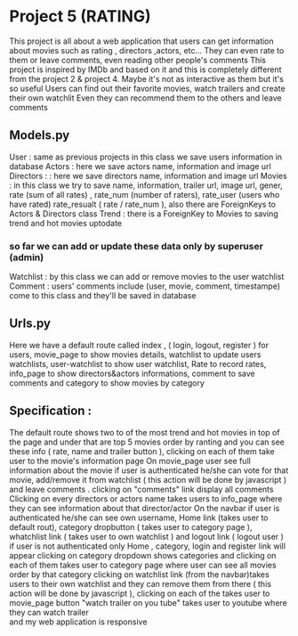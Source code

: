 # Project 5 (RATING)
This project is all about a web application that users can get information about movies such as rating , directors ,actors, etc… 
They can even rate to them or leave comments, even reading other people's comments 
This project is inspired by IMDb and based on it and this is completely different from the project 2 & project 4. Maybe it's not as interactive as them but it's so useful 
Users can find out their favorite movies, watch trailers and create their own watchlit
Even they can recommend them to the others and leave comments

## Models.py
User : same as previous projects in this class we save users information in database
Actors : here we save actors name, information and image url 
Directors : : here we save directors name, information and image url 
Movies : in this class we try to save name, information, trailer url, image url, gener, 
rate (sum of all rates) , rate_num (number of raters), rate_user (users who have rated)
rate_resualt ( rate / rate_num ), also there are ForeignKeys to Actors & Directors class
Trend : there is a ForeignKey to Movies to saving trend and hot movies uptodate
### so far we can add or update these data only by superuser (admin)
Watchlist : by this class we can add or remove movies to the user watchlist 
Comment : users' comments include (user, movie, comment, timestampe) come to this class and they'll be saved in database

## Urls.py 
Here we have a default route called index , ( login, logout, register ) for users, movie_page to show movies details, watchlist to update users watchlists, user-watchlist to show user watchlist, 
Rate to record rates, info_page to show directors&actors informations, comment to save comments and category to show movies by category

## Specification :
The default route shows two to of the most trend and hot movies in top of the page and under that are top 5 movies order by ranting and you can see these info ( rate, name and trailer button ), clicking on each of them take user to the movie's information page
On movie_page user see full information about the movie if user is authenticated he/she can vote for that movie, add/remove it from watchlist ( this action will be done by javascript ) and leave comments . clicking on "comments" link display all comments
Clicking on every directors or actors name takes users to info_page where they can see information about that director/actor
On the navbar if user is authenticated he/she can see own username, Home link (takes user to default rout), category dropbutton ( takes user to category page ), whatchlist link ( takes user to own watchlist ) and logout link ( logout user )
if user is not authenticated only Home , category, login and register link will appear
clicking on category dropdown shows  categories and clicking on each of them takes user to category page where user can see all movies order by that category 
clicking on watchlist link (from the navbar)takes users to their own watchlist and they can remove them from there ( this action will be done by javascript ), clicking on each of the takes user to movie_page
button "watch trailer on you tube" takes user to youtube where they can watch trailer  
and my web application is responsive
